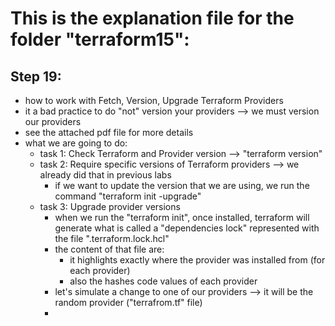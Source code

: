# This is the explanation file for the folder "terraform15":


## Step 19:
- how to work with Fetch, Version, Upgrade Terraform Providers
- it a bad practice to do "not" version your providers --> we must version our providers
- see the attached pdf file for more details
- what we are going to do:
    - task 1: Check Terraform and Provider version --> "terraform version"
    - task 2: Require specific versions of Terraform providers --> we already did that in previous labs
        - if we want to update the version that we are using, we run the command "terraform init -upgrade"
    - task 3: Upgrade provider versions
        - when we run the "terraform init", once installed, terraform will generate what is called a "dependencies lock" represented with the file ".terraform.lock.hcl"
        - the content of that file are:
            - it highlights exactly where the provider was installed from (for each provider)
            - also the hashes code values of each provider
        - let's simulate a change to one of our providers --> it will be the random provider ("terrafrom.tf" file)
        - 
